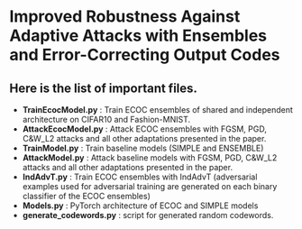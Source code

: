 # Improved Robustness Against Adaptive Attacks with Ensembles and Error-Correcting Output Codes

## Here is the list of important files. 

* **TrainEcocModel.py** : Train ECOC ensembles of shared and independent architecture on CIFAR10 and Fashion-MNIST. 
* **AttackEcocModel.py** : Attack ECOC ensembles with FGSM, PGD, C&W_L2 attacks and all other adaptations presented in the paper.
* **TrainModel.py** : Train baseline models (SIMPLE and ENSEMBLE)
* **AttackModel.py** : Attack baseline models with FGSM, PGD, C&W_L2 attacks and all other adaptations presented in the paper.
* **IndAdvT.py** : Train ECOC ensembles with IndAdvT (adversarial examples used for adversarial training are generated on each binary classifier of the ECOC ensembles)
* **Models.py** : PyTorch architecture of ECOC and SIMPLE models
* **generate_codewords.py** : script for generated random codewords. 

